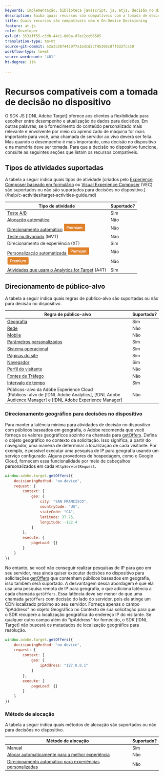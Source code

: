 ```yaml
---
keywords: implementação; biblioteca javascript; js; atjs; decisão no dispositivo; no device decisioning; recursos compatíveis
description: Saiba quais recursos são compatíveis com a tomada de decisão no dispositivo.
title: Quais recursos são compatíveis com o On-Device Decisioning
feature: at.js
role: Developer
exl-id: 3531ff55-c3db-44c1-8d0a-d7ec2ccb6505
translation-type: tm+mt
source-git-commit: 62a3b387445977a1bdcd2cf45306c8ff032fca50
workflow-type: tm+mt
source-wordcount: '461'
ht-degree: 11%

---
```


# Recursos compatíveis com a tomada de decisão no dispositivo

O SDK JS [!DNL Adobe Target] oferece aos clientes a flexibilidade para escolher entre desempenho e atualização de dados para decisões. Em outras palavras, se o fornecimento do conteúdo personalizado mais relevante e envolvente por meio do aprendizado de máquina for mais importante para você, uma chamada de servidor ao vivo deverá ser feita. Mas quando o desempenho é mais importante, uma decisão no dispositivo e na memória deve ser tomada. Para que a decisão no dispositivo funcione, consulte as seguintes seções que listam os recursos compatíveis.

## Tipos de atividades suportadas

A tabela a seguir indica quais tipos de atividade [criados pelo [Experience Composer baseado em formulário](/help/c-experiences/form-experience-composer.md) ou [Visual Experience Composer](/help/c-experiences/c-visual-experience-composer/visual-experience-composer.md) (VEC) são suportados ou não são suportados para decisões no dispositivo.](/help/c-activities/target-activities-guide.md)

| Tipo de atividade | Suportado? |
| --- | --- |
| [Teste A/B](/help/c-activities/t-test-ab/test-ab.md) | Sim |
| [Alocação automática](/help/c-activities/automated-traffic-allocation/automated-traffic-allocation.md) | Não |
| [Direcionamento automático](/help/c-activities/auto-target/auto-target-to-optimize.md) ![Premium](/help/assets/premium.png) | Não |
| [Teste multivariado](/help/c-activities/c-multivariate-testing/multivariate-testing.md) (MVT) | Não |
| [](/help/c-activities/t-experience-target/experience-target.md)Direcionamento de experiência (XT) | Sim |
| [Personalização automatizada ](/help/c-activities/t-automated-personalization/automated-personalization.md) ![Premium](/help/assets/premium.png) | Não |
| [](/help/c-recommendations/recommendations.md) ![RecommendationsPremium](/help/assets/premium.png) | Não |
| [Atividades que usam o Analytics for Target](/help/c-integrating-target-with-mac/a4t/a4t.md)  (A4T) | Sim |

## Direcionamento de público-alvo

A tabela a seguir indica quais regras de público-alvo são suportadas ou não para decisão no dispositivo.

| Regra de público-alvo | Suportado? |
| --- | --- |
| [Geografia](/help/c-target/c-audiences/c-target-rules/geo.md) | Sim |
| [Rede](/help/c-target/c-audiences/c-target-rules/network.md) | Não |
| [Mobile](/help/c-target/c-audiences/c-target-rules/mobile.md) | Não |
| [Parâmetros personalizados](/help/c-target/c-audiences/c-target-rules/custom-parameters.md) | Sim |
| [Sistema operacional](/help/c-target/c-audiences/c-target-rules/operating-system.md) | Sim |
| [Páginas do site](/help/c-target/c-audiences/c-target-rules/site-pages.md) | Sim |
| [Navegador](/help/c-target/c-audiences/c-target-rules/browser.md) | Sim |
| [Perfil do visitante](/help/c-target/c-audiences/c-target-rules/visitor-profile.md) | Não |
| [Fontes de Tráfego](/help/c-target/c-audiences/c-target-rules/traffic-sources.md) | Não |
| [Intervalo de tempo](/help/c-target/c-audiences/c-target-rules/time-frame.md) | Sim |
| Públicos-alvo da Adobe Experience Cloud<br>(Públicos-alvo de [!DNL Adobe Analytics], [!DNL Adobe Audience Manager] e [!DNL Adobe Experience Manager] | Não |

### Direcionamento geográfico para decisões no dispositivo

Para manter a latência mínima para atividades de decisão no dispositivo com públicos baseados em geografia, o Adobe recomenda que você forneça os valores geográficos sozinho na chamada para [getOffers](/help/c-implementing-target/c-implementing-target-for-client-side-web/adobe-target-getoffers-atjs-2.md). Defina o objeto geográfico no contexto da solicitação. Isso significa, a partir do navegador, uma maneira de determinar a localização de cada visitante. Por exemplo, é possível executar uma pesquisa de IP para geografia usando um serviço configurado. Alguns provedores de hospedagem, como o Google Cloud, fornecem essa funcionalidade por meio de cabeçalhos personalizados em cada `HttpServletRequest`.

```javascript
window.adobe.target.getOffers({ 
	decisioningMethod: "on-device", 
	request: { 
		context: { 
			geo: { 
				city: "SAN FRANCISCO", 
				countryCode: "US", 
				stateCode: "CA", 
				latitude: 37.75, 
				longitude: -122.4 
			} 
		}, 
		execute: { 
			pageLoad: {} 
		} 
	} 
})
```

No entanto, se você não conseguir realizar pesquisas de IP para geo em seu servidor, mas ainda quiser executar decisões no dispositivo para solicitações [getOffers](/help/c-implementing-target/c-implementing-target-for-client-side-web/adobe-target-getoffers-atjs-2.md) que contenham públicos baseados em geografia, isso também será suportado. A desvantagem dessa abordagem é que ela usa uma pesquisa remota de IP para geografia, o que adiciona latência a cada chamada `getOffers`. Essa latência deve ser menor do que uma chamada `getOffers` com decisão do lado do servidor, pois ela atinge um CDN localizado próximo ao seu servidor. Forneça apenas o campo &quot;ipAddress&quot; no objeto Geográfico no Contexto de sua solicitação para que o SDK recupere a localização geográfica do endereço IP do visitante. Se qualquer outro campo além do &quot;ipAddress&quot; for fornecido, o SDK [!DNL Target] não buscará os metadados de localização geográfica para resolução.

```javascript
window.adobe.target.getOffers({ 
	decisioningMethod: "on-device", 
	request: { 
		context: { 
			geo: { 
				ipAddress: "127.0.0.1" 
			} 
		}, 
		execute: { 
			pageLoad: {} 
		} 
	} 
})
```

### Método de alocação

A tabela a seguir indica quais métodos de alocação são suportados ou não para decisões no dispositivo.

| Método de alocação | Suportado? |
| --- | --- |
| Manual | Sim |
| [Alocar automaticamente para a melhor experiência](/help/c-activities/automated-traffic-allocation/automated-traffic-allocation.md) | Não |
| [Direcionamento automático para experiências personalizadas](/help/c-activities/auto-target/auto-target-to-optimize.md) | Não |
